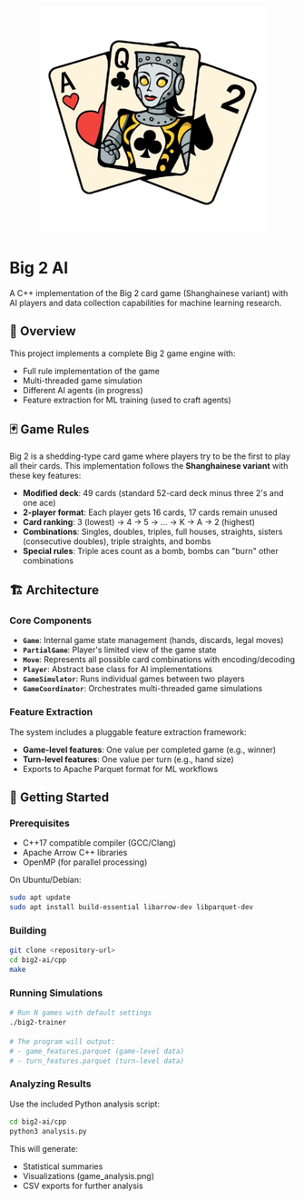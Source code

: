 <p align="center">
  <img src="assets/big2-ai-cards.png" alt="Big 2 AI Project Banner" width="400"/>
</p>

# Big 2 AI

A C++ implementation of the Big 2 card game (Shanghainese variant) with AI players and data collection capabilities for machine learning research.

## 🎯 Overview

This project implements a complete Big 2 game engine with:
- Full rule implementation of the game
- Multi-threaded game simulation
- Different AI agents (in progress)
- Feature extraction for ML training (used to craft agents)

## 🃏 Game Rules

Big 2 is a shedding-type card game where players try to be the first to play all their cards. This implementation follows the **Shanghainese variant** with these key features:

- **Modified deck**: 49 cards (standard 52-card deck minus three 2's and one ace)
- **2-player format**: Each player gets 16 cards, 17 cards remain unused
- **Card ranking**: 3 (lowest) → 4 → 5 → ... → K → A → 2 (highest)
- **Combinations**: Singles, doubles, triples, full houses, straights, sisters (consecutive doubles), triple straights, and bombs
- **Special rules**: Triple aces count as a bomb, bombs can "burn" other combinations

## 🏗️ Architecture

### Core Components

- **`Game`**: Internal game state management (hands, discards, legal moves)
- **`PartialGame`**: Player's limited view of the game state
- **`Move`**: Represents all possible card combinations with encoding/decoding
- **`Player`**: Abstract base class for AI implementations
- **`GameSimulator`**: Runs individual games between two players
- **`GameCoordinator`**: Orchestrates multi-threaded game simulations

### Feature Extraction

The system includes a pluggable feature extraction framework:
- **Game-level features**: One value per completed game (e.g., winner)
- **Turn-level features**: One value per turn (e.g., hand size)
- Exports to Apache Parquet format for ML workflows

## 🚀 Getting Started

### Prerequisites

- C++17 compatible compiler (GCC/Clang)
- Apache Arrow C++ libraries
- OpenMP (for parallel processing)

On Ubuntu/Debian:
```bash
sudo apt update
sudo apt install build-essential libarrow-dev libparquet-dev
```

### Building

```bash
git clone <repository-url>
cd big2-ai/cpp
make
```

### Running Simulations

```bash
# Run N games with default settings
./big2-trainer

# The program will output:
# - game_features.parquet (game-level data)
# - turn_features.parquet (turn-level data)
```

### Analyzing Results

Use the included Python analysis script:

```bash
cd big2-ai/cpp
python3 analysis.py
```

This will generate:
- Statistical summaries
- Visualizations (game_analysis.png)
- CSV exports for further analysis
